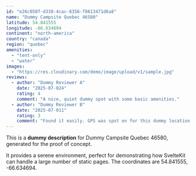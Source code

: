 ```yaml
---
id: "e26c058f-d338-4cac-8356-f8613471d6a8"
name: "Dummy Campsite Quebec 46580"
latitude: 54.841555
longitude: -66.634694
continent: "north-america"
country: "canada"
region: "quebec"
amenities:
  - "tent-only"
  - "water"
images:
  - "https://res.cloudinary.com/demo/image/upload/v1/sample.jpg"
reviews:
  - author: "Dummy Reviewer A"
    date: "2025-07-024"
    rating: 4
    comment: "A nice, quiet dummy spot with some basic amenities."
  - author: "Dummy Reviewer B"
    date: "2025-07-011"
    rating: 3
    comment: "Found it easily. GPS was spot on for this dummy location."
---
```


This is a **dummy description** for Dummy Campsite Quebec 46580, generated for the proof of concept.

It provides a serene environment, perfect for demonstrating how SvelteKit can handle a large number of static pages. The coordinates are 54.841555, -66.634694.
